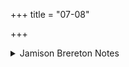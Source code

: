 +++
title = "07-08"

+++

<details><summary>Jamison Brereton Notes</summary>

On 3rd sg. veḥ (√vī) in 7d, see comm. ad II.5.3. Here the form serves as a pivot, veḥ in 8a having the more morphologically orthodox 2nd ps. reference. The near identity of the two adjacent phrases, 7d #vér adhvarā́ya and 8a #vér adhvarásya (dūtyā̀ni), requires us to consider them together. The first is clearly 3rd sg. (with nom. agníḥ in the preceding pāda, nom. ṛtā́vā in the same pāda). The 2nd ps. ref. of the second only emerges in pāda 8c, with 2nd sg. verb īyase. The poet seems to want first to enforce the 3rd ps. reference of the verb (even in 8ab the nom. pf. participles vidvā́n and cikitvā́n appear to continue the 3rd ps.) and then require us to construct a paradigm: 2nd sg. vés [sandhi vér], 3rd sg. vés [sandhi vér], like 2nd sg. (ā́)var, 3rd sg.

(ā́)var, which I invoked ad II.5.3 to explain the anomalous 3rd sg. vés. We can see this sequence as a variant on poetic repair.

The near repetition of the VP in 8a also clarifies the construction of the verb in 7d, with gapped object. I take dat. adhvarā́ya (7d) and gen. adhvarásya (8a) as filling essentially the same functional role.
</details>
